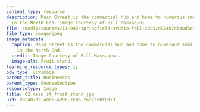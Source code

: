 ```yaml
---
content_type: resource
description: Main Street is the commercial hub and home to numerous small businesses
  in the North End. Image Courtesy of Bill Massaquoi.
file: /media/courses/11-945-springfield-studio-fall-2005/d02407dba8d6a3967e8bf6f2c50f0d73_02_main_st_fruit_stand.jpg
file_type: image/jpeg
image_metadata:
  caption: Main Street is the commercial hub and home to numerous small businesses
    in the North End.
  credit: Image Courtesy of Bill Massaquoi.
  image-alt: Fruit stand.
learning_resource_types: []
ocw_type: OCWImage
parent_title: Businesses
parent_type: CourseSection
resourcetype: Image
title: 02_main_st_fruit_stand.jpg
uid: d02407db-a8d6-a396-7e8b-f6f2c50f0d73
---
```

